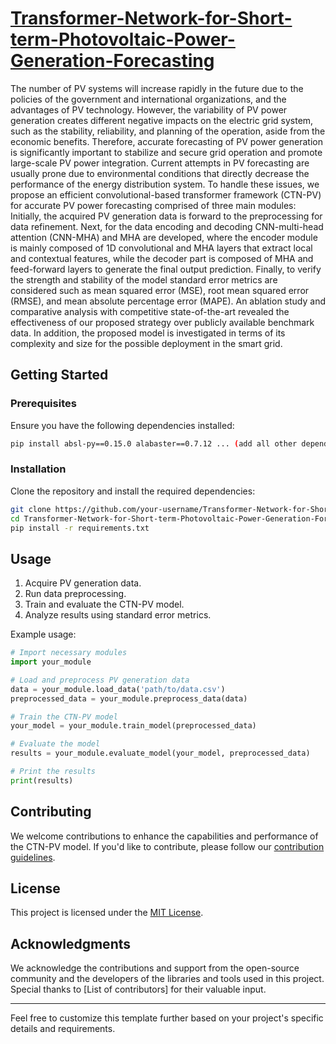 # [Transformer-Network-for-Short-term-Photovoltaic-Power-Generation-Forecasting](https://d1wqtxts1xzle7.cloudfront.net/105220599/TSP_CSSE_38514-libre.pdf?1692776424=&response-content-disposition=inline%3B+filename%3DCT_NET_A_Novel_Convolutional_Transformer.pdf&Expires=1704184273&Signature=DrJ2~YV6Fm6aTtcI9Yo5nLZJ4d1eXcKw9PMl6CqRSzg9WeOr4Ea8QXLp8JpEeKbdzERWF391QqYQ1XJQHkYoClq~QDSSwU5PWESEfcc7r5vyA9GMjqP0-bgB2gnDjOp2fpz6R2H6mgEQllBLG7w7YsfDB0ImqgLaxcveyKX6Ib1fmVm-6rT-QQbxvKonsnhIKUKw~r6s4gBq5m8s1h7ybWb5T8alAxhOx2kFsRjfPTLdckizb~YslvSvwdys5BHfEfTKCcZlwqXVQMmoI-jy4iLtl7l-6LAICd2L0QYIzN6frA5TsTtQtPx2-CKtioYvZKcsX7G9GAaHrmwlvFlUmg__&Key-Pair-Id=APKAJLOHF5GGSLRBV4ZA)
The number of PV systems will increase rapidly in the future due to the policies of the government and international organizations, and the advantages of PV technology. However, the variability of PV power generation creates different negative impacts on the electric grid system, such as the stability, reliability, and planning of the operation, aside from the economic benefits. Therefore, accurate forecasting of PV power generation is significantly important to stabilize and secure grid operation and promote large-scale PV power integration. Current attempts in PV forecasting are usually prone due to environmental conditions that directly decrease the performance of the energy distribution system. To handle these issues, we propose an efficient convolutional-based transformer framework (CTN-PV) for accurate PV power forecasting comprised of three main modules: Initially, the acquired PV generation data is forward to the preprocessing for data refinement. Next, for the data encoding and decoding CNN-multi-head attention (CNN-MHA) and MHA are developed, where the encoder module is mainly composed of 1D convolutional and MHA layers that extract local and contextual features, while the decoder part is composed of MHA and feed-forward layers to generate the final output prediction. Finally, to verify the strength and stability of the model standard error metrics are considered such as mean squared error (MSE), root mean squared error (RMSE), and mean absolute percentage error (MAPE). An ablation study and comparative analysis with competitive state-of-the-art revealed the effectiveness of our proposed strategy over publicly available benchmark data. In addition, the proposed model is investigated in terms of its complexity and size for the possible deployment in the smart grid. 


## Getting Started

### Prerequisites

Ensure you have the following dependencies installed:

```bash
pip install absl-py==0.15.0 alabaster==0.7.12 ... (add all other dependencies)
```

### Installation

Clone the repository and install the required dependencies:

```bash
git clone https://github.com/your-username/Transformer-Network-for-Short-term-Photovoltaic-Power-Generation-Forecasting.git
cd Transformer-Network-for-Short-term-Photovoltaic-Power-Generation-Forecasting
pip install -r requirements.txt
```

## Usage

1. Acquire PV generation data.
2. Run data preprocessing.
3. Train and evaluate the CTN-PV model.
4. Analyze results using standard error metrics.

Example usage:

```python
# Import necessary modules
import your_module

# Load and preprocess PV generation data
data = your_module.load_data('path/to/data.csv')
preprocessed_data = your_module.preprocess_data(data)

# Train the CTN-PV model
your_model = your_module.train_model(preprocessed_data)

# Evaluate the model
results = your_module.evaluate_model(your_model, preprocessed_data)

# Print the results
print(results)
```

## Contributing

We welcome contributions to enhance the capabilities and performance of the CTN-PV model. If you'd like to contribute, please follow our [contribution guidelines](CONTRIBUTING.md).

## License

This project is licensed under the [MIT License](LICENSE).

## Acknowledgments

We acknowledge the contributions and support from the open-source community and the developers of the libraries and tools used in this project. Special thanks to [List of contributors] for their valuable input.

--- 

Feel free to customize this template further based on your project's specific details and requirements.
